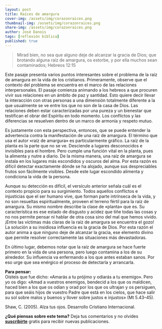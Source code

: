 ```yaml
---
layout: post
title: Raíces de amargura
cover-img: /assets/img/corazonraices.png
thumbnail-img: /assets/img/corazonraices.png
share-img: /assets/img/corazonraices.png
author: José Danois
tags: [reflexión bíblica]
published: true
---
```

>Mirad bien, no sea que alguno deje de alcanzar la gracia de Dios; que brotando alguna raíz de amargura, os estorbe, y por ella muchos sean contaminados; Hebreos 12:15

Este pasaje presenta varios puntos interesantes sobre el problema de la raíz de amargura en la vida de los cristianos. Primeramente, observe que el contexto del problema se encuentra en el marco de las relaciones interpersonales. El pasaje comienza animando a los hebreos a que procuren vivir sus relaciones en un ámbito de paz y santidad. Esto quiere decir llevar la interacción con otras personas a una dimensión totalmente diferente a la que usualmente se ve entre los que no son de la casa de Dios. Las relaciones deben estar caracterizadas por una pureza y un bienestar que testifican el obrar del Espíritu en todo momento. Los conflictos y las diferencias se resuelven dentro de un marco de armonía y respeto mutuo.

Es justamente con esta perspectiva, entonces, que se puede entender la advertencia contra la manifestación de una raíz de amargura. El término que usa el autor «raíz de amargura» es particularmente gráfico. La raíz de la planta es la parte que no se ve. Desciende a lugares desconocidos e invisibles para el hombre. Pero cumple una función vital en la planta, pues la alimenta y nutre a diario. De la misma manera, una raíz de amargura se instala en los lugares más escondidos y oscuros del alma. Por esta razón es difícil detectar exactamente dónde se ha alojado, aunque sus despreciables frutos son fácilmente visibles. Desde este lugar escondido alimenta y condiciona la vida de la persona.

Aunque su detección es difícil, el versículo anterior señala cuál es el contexto propicio para su surgimiento. Todos aquellos conflictos e injusticias que el ser humano vive, que forman parte intrínseca de la vida, y no son resueltas espiritualmente, proveen el terreno fértil para la raíz de amargura. Su mismo nombre describe la clase de «planta» que es. Su característica es ese estado de disgusto y acidez que tiñe todas las cosas y no nos permite pensar ni hablar de otra cosa sino del mal que hemos vivido. ¡Entre las víctimas más claras de la raíz de amargura se encuentra el gozo! La solución a su insidiosa influencia es la gracia de Dios. Por esta razón el autor anima a que ninguno deje de alcanzar la gracia, ese elemento divino que permite resolver correctamente las situaciones más devastadoras.

En último lugar, debemos notar que la raíz de amargura se hace fuerte primero en la vida de una persona, pero luego contamina a los de su alrededor. Su influencia va enfermando a los que antes estaban sanos. Por eso urge que sea enérgico el proceso de detectarla y arrancarla.

**Para pensar:**  
Oísteis que fue dicho: «Amarás a tu prójimo y odiarás a tu enemigo». Pero yo os digo: «Amad a vuestros enemigos, bendecid a los que os maldicen, haced bien a los que os odian y orad por los que os ultrajan y os persiguen, para que seáis hijos de vuestro Padre que está en los cielos, que hace salir su sol sobre malos y buenos y llover sobre justos e injustos» (Mt 5.43–45).

Shaw, C. (2005). Alza tus ojos. Desarrollo Cristiano Internacional.

**¿Qué piensas sobre este tema?** Deja tus comentarios y no olvides **[suscribirte](https://www.feedio.co/@jdanois)** gratis para recibir nuevas publicaciones.
<!--stackedit_data:
eyJoaXN0b3J5IjpbLTM2ODE4ODMwOF19
-->

